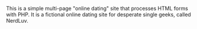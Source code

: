 This is a simple multi-page "online dating" site that processes HTML forms with PHP. It is a fictional online dating site for desperate single geeks, called NerdLuv.